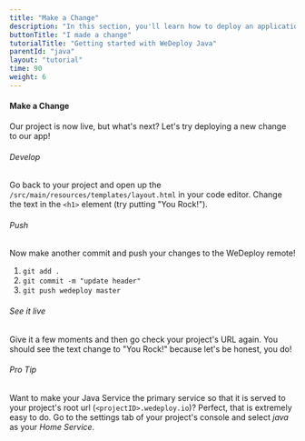 ```yaml
---
title: "Make a Change"
description: "In this section, you'll learn how to deploy an application using WeDeploy Java."
buttonTitle: "I made a change"
tutorialTitle: "Getting started with WeDeploy Java"
parentId: "java"
layout: "tutorial"
time: 90
weight: 6
---
```


#### Make a Change

Our project is now live, but what's next? Let's try deploying a new change to our app!

###### Develop

Go back to your project and open up the `/src/main/resources/templates/layout.html` in your code editor. Change the text in the `<h1>` element (try putting "You Rock!").

###### Push

Now make another commit and push your changes to the WeDeploy remote!

1. `git add .`
2. `git commit -m "update header"`
3. `git push wedeploy master`

###### See it live

Give it a few moments and then go check your project's URL again. You should see the text change to "You Rock!" because let's be honest, you do!

<aside>

###### <span class="icon-16-star"></span> Pro Tip

Want to make your Java Service the primary service so that it is served to your project's root url (`<projectID>.wedeploy.io`)? Perfect, that is extremely easy to do. Go to the settings tab of your project's console and select _java_ as your _Home Service_.

</aside>
